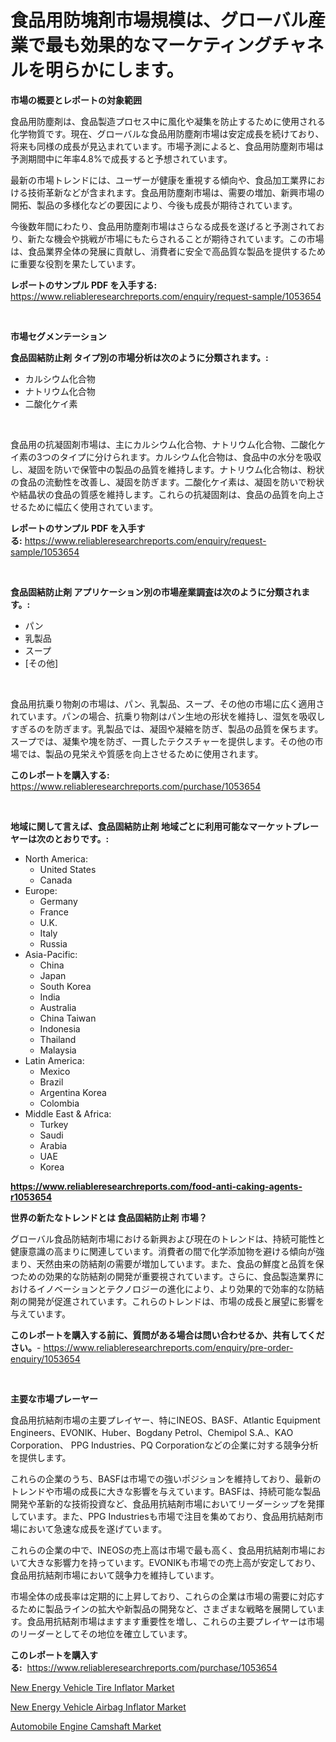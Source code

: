 <p><h1>食品用防塊剤市場規模は、グローバル産業で最も効果的なマーケティングチャネルを明らかにします。</h1></p><p><strong>市場の概要とレポートの対象範囲</strong></p>
<p><p>食品用防塵剤は、食品製造プロセス中に風化や凝集を防止するために使用される化学物質です。現在、グローバルな食品用防塵剤市場は安定成長を続けており、将来も同様の成長が見込まれています。市場予測によると、食品用防塵剤市場は予測期間中に年率4.8%で成長すると予想されています。</p><p>最新の市場トレンドには、ユーザーが健康を重視する傾向や、食品加工業界における技術革新などが含まれます。食品用防塵剤市場は、需要の増加、新興市場の開拓、製品の多様化などの要因により、今後も成長が期待されています。</p><p>今後数年間にわたり、食品用防塵剤市場はさらなる成長を遂げると予測されており、新たな機会や挑戦が市場にもたらされることが期待されています。この市場は、食品業界全体の発展に貢献し、消費者に安全で高品質な製品を提供するために重要な役割を果たしています。</p></p>
<p><strong>レポートのサンプル PDF を入手する:</strong> <a href="https://www.reliableresearchreports.com/enquiry/request-sample/1053654">https://www.reliableresearchreports.com/enquiry/request-sample/1053654</a></p>
<p>&nbsp;</p>
<p><strong>市場セグメンテーション</strong></p>
<p><strong>食品固結防止剤 タイプ別の市場分析は次のように分類されます。:</strong></p>
<p><ul><li>カルシウム化合物</li><li>ナトリウム化合物</li><li>二酸化ケイ素</li></ul></p>
<p>&nbsp;</p>
<p><p>食品用の抗凝固剤市場は、主にカルシウム化合物、ナトリウム化合物、二酸化ケイ素の3つのタイプに分けられます。カルシウム化合物は、食品中の水分を吸収し、凝固を防いで保管中の製品の品質を維持します。ナトリウム化合物は、粉状の食品の流動性を改善し、凝固を防ぎます。二酸化ケイ素は、凝固を防いで粉状や結晶状の食品の質感を維持します。これらの抗凝固剤は、食品の品質を向上させるために幅広く使用されています。</p></p>
<p><strong>レポートのサンプル PDF を入手する:</strong>&nbsp;<a href="https://www.reliableresearchreports.com/enquiry/request-sample/1053654">https://www.reliableresearchreports.com/enquiry/request-sample/1053654</a></p>
<p>&nbsp;</p>
<p><strong> 食品固結防止剤 アプリケーション別の市場産業調査は次のように分類されます。:</strong></p>
<p><ul><li>パン</li><li>乳製品</li><li>スープ</li><li>[その他]</li></ul></p>
<p>&nbsp;</p>
<p><p>食品用抗乗り物剤の市場は、パン、乳製品、スープ、その他の市場に広く適用されています。パンの場合、抗乗り物剤はパン生地の形状を維持し、湿気を吸収しすぎるのを防ぎます。乳製品では、凝固や凝縮を防ぎ、製品の品質を保ちます。スープでは、凝集や塊を防ぎ、一貫したテクスチャーを提供します。その他の市場では、製品の見栄えや質感を向上させるために使用されます。</p></p>
<p><strong>このレポートを購入する:</strong>&nbsp; <a href="https://www.reliableresearchreports.com/purchase/1053654">https://www.reliableresearchreports.com/purchase/1053654</a></p>
<p>&nbsp;</p>
<p><strong>地域に関して言えば、食品固結防止剤 地域ごとに利用可能なマーケットプレーヤーは次のとおりです。:</strong></p>
<p><ul>
    <li>
        North America:
        <ul>
            <li>United States</li>
            <li>Canada</li>
        </ul>
    </li>
    <li>
        Europe:
        <ul>
            <li>Germany</li>
            <li>France</li>
            <li>U.K.</li>
            <li>Italy</li>
            <li>Russia</li>
        </ul>
    </li>
    <li>
        Asia-Pacific:
        <ul>
            <li>China</li>
            <li>Japan</li>
            <li>South Korea</li>
            <li>India</li>
            <li>Australia</li>
            <li>China Taiwan</li>
            <li>Indonesia</li>
            <li>Thailand</li>
            <li>Malaysia</li>
        </ul>
    </li>
    <li>
        Latin America:
        <ul>
            <li>Mexico</li>
            <li>Brazil</li>
            <li>Argentina Korea</li>
            <li>Colombia</li>
        </ul>
    </li>
    <li>
        Middle East & Africa:
        <ul>
            <li>Turkey</li>
            <li>Saudi</li>
            <li>Arabia</li>
            <li>UAE</li>
            <li>Korea</li>
        </ul>
    </li>
    </ul></p>
<p><strong><a href="https://www.reliableresearchreports.com/food-anti-caking-agents-r1053654">https://www.reliableresearchreports.com/food-anti-caking-agents-r1053654</a></strong>&nbsp;</p>
<p><strong>世界の新たなトレンドとは 食品固結防止剤 市場？</strong></p>
<p><p>グローバル食品防結剤市場における新興および現在のトレンドは、持続可能性と健康意識の高まりに関連しています。消費者の間で化学添加物を避ける傾向が強まり、天然由来の防結剤の需要が増加しています。また、食品の鮮度と品質を保つための効果的な防結剤の開発が重要視されています。さらに、食品製造業界におけるイノベーションとテクノロジーの進化により、より効果的で効率的な防結剤の開発が促進されています。これらのトレンドは、市場の成長と展望に影響を与えています。</p></p>
<p><strong>このレポートを購入する前に、質問がある場合は問い合わせるか、共有してください。</strong>- <a href="https://www.reliableresearchreports.com/enquiry/pre-order-enquiry/1053654">https://www.reliableresearchreports.com/enquiry/pre-order-enquiry/1053654</a></p>
<p>&nbsp;</p>
<p><strong>主要な市場プレーヤー</strong></p>
<p><p>食品用抗結剤市場の主要プレイヤー、特にINEOS、BASF、Atlantic Equipment Engineers、EVONIK、Huber、Bogdany Petrol、Chemipol S.A.、KAO Corporation、 PPG Industries、PQ Corporationなどの企業に対する競争分析を提供します。</p><p>これらの企業のうち、BASFは市場での強いポジションを維持しており、最新のトレンドや市場の成長に大きな影響を与えています。BASFは、持続可能な製品開発や革新的な技術投資など、食品用抗結剤市場においてリーダーシップを発揮しています。また、PPG Industriesも市場で注目を集めており、食品用抗結剤市場において急速な成長を遂げています。</p><p>これらの企業の中で、INEOSの売上高は市場で最も高く、食品用抗結剤市場において大きな影響力を持っています。EVONIKも市場での売上高が安定しており、食品用抗結剤市場において競争力を維持しています。</p><p>市場全体の成長率は定期的に上昇しており、これらの企業は市場の需要に対応するために製品ラインの拡大や新製品の開発など、さまざまな戦略を展開しています。食品用抗結剤市場はますます重要性を増し、これらの主要プレイヤーは市場のリーダーとしてその地位を確立しています。</p></p>
<p><strong>このレポートを購入する:</strong>&nbsp;&nbsp;<a href="https://www.reliableresearchreports.com/purchase/1053654">https://www.reliableresearchreports.com/purchase/1053654</a></p>
<p><p><a href="https://www.linkedin.com/pulse/new-energy-vehicle-tire-inflator-market-size-global-industry-pzgke?trackingId=PHSuqDmYYFEVotIH%2FRDEyw%3D%3D">New Energy Vehicle Tire Inflator Market</a></p><p><a href="https://www.linkedin.com/pulse/decoding-new-energy-vehicle-airbag-inflator-market-deep-dive-kfnoe?trackingId=HerKSTM2hmJhNDXWx1UPAw%3D%3D">New Energy Vehicle Airbag Inflator Market</a></p><p><a href="https://www.linkedin.com/pulse/automobile-engine-camshaft-market-goal-estimating-size-zokwe?trackingId=XmJrlnDMd0d48EnHLXZ0Ig%3D%3D">Automobile Engine Camshaft Market</a></p></p>